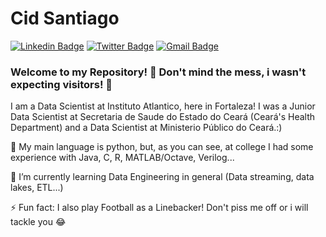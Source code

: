 # Cid Santiago 

[![Linkedin Badge](https://img.shields.io/badge/-LinkedIn-blue?style=flat-square&logo=Linkedin&logoColor=white&link=https://www.linkedin.com/in/caiocidsantiago/)](https://www.linkedin.com/in/cidsantiago/)
[![Twitter Badge](https://img.shields.io/badge/-Twitter-1ca0f1?style=flat-square&labelColor=1ca0f1&logo=twitter&logoColor=white&link=https://twitter.com/CidSantiago50)](https://twitter.com/CidSantiago50)
[![Gmail Badge](https://img.shields.io/badge/-Gmail-c14438?style=flat-square&logo=Gmail&logoColor=white&link=mailto:caiocid@gmail.com)](mailto:caiocid@gmail.com)

### Welcome to my Repository! 👋 Don't mind the mess, i wasn't expecting visitors! 🤣

I am a Data Scientist at Instituto Atlantico, here in Fortaleza! I was a Junior Data Scientist at Secretaria de Saude do Estado do Ceará (Ceará's Health Department) and
a Data Scientist at Ministerio Público do Ceará.:) 

🔭 My main language is python, but, as you can see, at college I had some experience with Java, C, R, MATLAB/Octave, Verilog...

🌱 I’m currently learning Data Engineering in general (Data streaming, data lakes, ETL...)

⚡ Fun fact: I also play Football as a Linebacker! Don't piss me off or i will tackle you 😂


<!--
**CidSantiago/CidSantiago** is a ✨ _special_ ✨ repository because its `README.md` (this file) appears on your GitHub profile.

Here are some ideas to get you started:

- 🔭 I’m currently working on ...
- 🌱 I’m currently learning ...
- 👯 I’m looking to collaborate on ...
- 🤔 I’m looking for help with ...
- 💬 Ask me about ...
- 📫 How to reach me: ...
- 😄 Pronouns: ...
- ⚡ Fun fact: ...
-->
